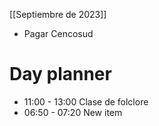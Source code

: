 [[Septiembre de 2023]]
- Pagar Cencosud

# Day planner

- 11:00 - 13:00 Clase de folclore
- 06:50 - 07:20 New item